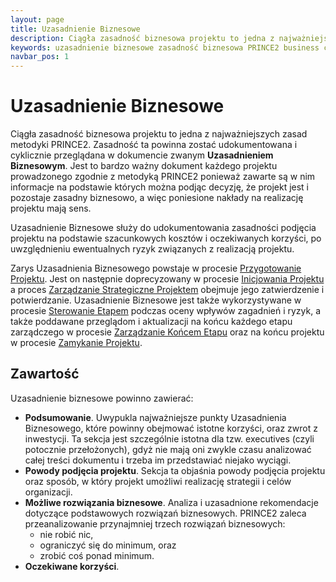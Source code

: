 ```yaml
---
layout: page
title: Uzasadnienie Biznesowe
description: Ciągła zasadność biznesowa projektu to jedna z najważniejszych zasad metodyki PRINCE2. Zasadność ta powinna zostać udokumentowana i cyklicznie przeglądana w dokumencie zwanym Uzasadnieniem Biznesowym.
keywords: uzasadnienie biznesowe zasadność biznesowa PRINCE2 business case
navbar_pos: 1
---
```

# Uzasadnienie Biznesowe

Ciągła zasadność biznesowa projektu to jedna z najważniejszych zasad metodyki PRINCE2. Zasadność ta powinna zostać udokumentowana
i cyklicznie przeglądana w dokumencie zwanym **Uzasadnieniem Biznesowym**. Jest to bardzo ważny dokument każdego projektu prowadzonego
zgodnie z metodyką PRINCE2 ponieważ zawarte są w nim informacje na podstawie których można podjąc decyzję, że projekt jest i pozostaje
zasadny biznesowo, a więc poniesione nakłady na realizację projektu mają sens.

Uzasadnienie Biznesowe służy do udokumentowania zasadności podjęcia projektu na podstawie szacunkowych kosztów i oczekiwanych korzyści,
po uwzględnieniu ewentualnych ryzyk związanych z realizacją projektu.

Zarys Uzasadnienia Biznesowego powstaje w procesie [Przygotowanie Projektu](/prince2/przygotowanie-projektu). Jest on następnie
doprecyzowany w procesie [Inicjowania Projektu](/prince2/inicjowanie-projektu) a proces [Zarządzanie Strategiczne Projektem](/prince2/zarzadzanie-strategiczne-projektem)
obejmuje jego zatwierdzenie i potwierdzanie. Uzasadnienie Biznesowe jest także wykorzystywane
w procesie [Sterowanie Etapem](/prince2/sterowanie-etapem) podczas oceny wpływów zagadnień i ryzyk, a także poddawane przeglądom
i aktualizacji na końcu każdego etapu zarządczego w procesie [Zarządzanie Końcem Etapu](/prince2/zarzadzanie-koncem-etapu) oraz na
końcu projektu w procesie [Zamykanie Projektu](/prince2/zamykanie-projektu).

## Zawartość

Uzasadnienie biznesowe powinno zawierać:

  * **Podsumowanie**. Uwypukla najważniejsze punkty Uzasadnienia Biznesowego, które powinny obejmować istotne korzyści, oraz
zwrot z inwestycji. Ta sekcja jest szczególnie istotna dla tzw. executives (czyli potocznie przełożonych), gdyż nie mają oni
zwykle czasu analizować całej treści dokumentu i trzeba im przedstawiać niejako wyciągi.
  * **Powody podjęcia projektu**. Sekcja ta objaśnia powody podjęcia projektu oraz sposób, w który projekt umożliwi realizację
strategii i celów organizacji.
  * **Możliwe rozwiązania biznesowe**. Analiza i uzasadnione rekomendacje dotyczące podstawowych rozwiązań biznesowych. PRINCE2
zaleca przeanalizowanie przynajmniej trzech rozwiązań biznesowych:
    * nie robić nic,
    * ograniczyć się do minimum, oraz
    * zrobić coś ponad minimum.
  * **Oczekiwane korzyści**.